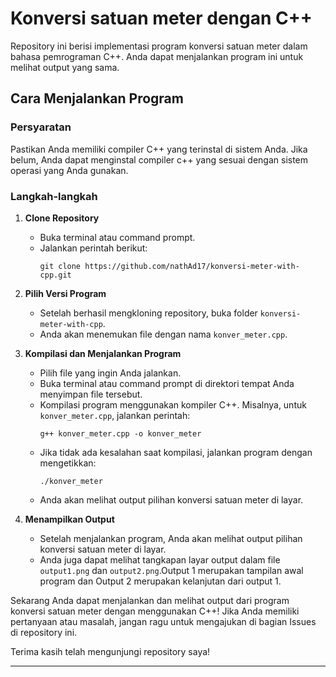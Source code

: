 # Konversi satuan meter dengan C++

Repository ini berisi implementasi program konversi satuan meter dalam bahasa pemrograman C++. Anda dapat menjalankan program ini untuk melihat output yang sama.

## Cara Menjalankan Program

### Persyaratan

Pastikan Anda memiliki compiler C++ yang terinstal di sistem Anda. Jika belum, Anda dapat menginstal compiler c++ yang sesuai dengan sistem operasi yang Anda gunakan.

### Langkah-langkah

1. **Clone Repository**
   - Buka terminal atau command prompt.
   - Jalankan perintah berikut:
     ```
     git clone https://github.com/nathAd17/konversi-meter-with-cpp.git
     ```
 
2. **Pilih Versi Program**
   - Setelah berhasil mengkloning repository, buka folder `konversi-meter-with-cpp`.
   - Anda akan menemukan file dengan nama `konver_meter.cpp`.

3. **Kompilasi dan Menjalankan Program**
   - Pilih file yang ingin Anda jalankan.
   - Buka terminal atau command prompt di direktori tempat Anda menyimpan file tersebut.
   - Kompilasi program menggunakan kompiler C++. Misalnya, untuk `konver_meter.cpp`, jalankan perintah:
     ```
     g++ konver_meter.cpp -o konver_meter
     ```
   - Jika tidak ada kesalahan saat kompilasi, jalankan program dengan mengetikkan:
     ```
     ./konver_meter
     ```
   - Anda akan melihat output pilihan konversi satuan meter di layar.

4. **Menampilkan Output**
   - Setelah menjalankan program, Anda akan melihat output pilihan konversi satuan meter di layar.
   - Anda juga dapat melihat tangkapan layar output dalam file `output1.png` dan `output2.png`.Output 1 merupakan tampilan awal program dan Output 2 merupakan kelanjutan dari output 1.

Sekarang Anda dapat menjalankan dan melihat output dari program konversi satuan meter dengan menggunakan C++! Jika Anda memiliki pertanyaan atau masalah, jangan ragu untuk mengajukan di bagian Issues di repository ini.

Terima kasih telah mengunjungi repository saya!

---

